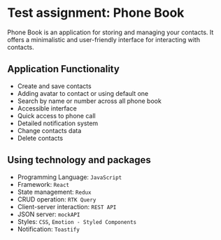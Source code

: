 # Test assignment: Phone Book

Phone Book is an application for storing and managing your contacts. It offers a
minimalistic and user-friendly interface for interacting with contacts.

## Application Functionality

- Create and save contacts
- Adding avatar to contact or using default one
- Search by name or number across all phone book
- Accessible interface
- Quick access to phone call
- Detailed notification system
- Change contacts data
- Delete contacts

## Using technology and packages

- Programming Language: `JavaScript`
- Framework: `React`
- State management: `Redux`
- CRUD operation: `RTK Query`
- Client-server interaction: `REST API`
- JSON server: `mockAPI`
- Styles: `CSS`, `Emotion - Styled Components`
- Notification: `Toastify`
